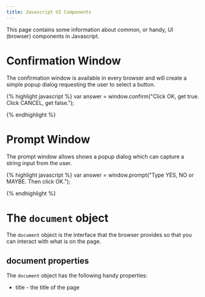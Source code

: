 ```yaml
---
title: Javascript UI Components
---
```


This page contains some information about common, or handy, UI (browser) components in Javascript.

# Confirmation Window

The confirmation window is available in every browser and will create a simple popup dialog requesting the user to select a button.

{% highlight javascript %}
    var answer = window.confirm("Click OK, get true. Click CANCEL, get false.");

{% endhighlight %}

# Prompt Window

The prompt window allows shows a popup dialog which can capture a string input from the user.

{% highlight javascript %}
    var answer = window.prompt("Type YES, NO or MAYBE. Then click OK.");

{% endhighlight %}

# The `document` object

The `document` object is the interface that the browser provides so that you can interact with what is on the page.

## document properties

The `document` object has the following handy properties:
* title - the title of the page
